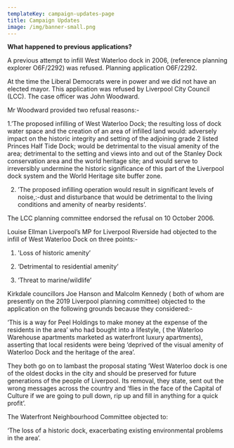 ```yaml
---
templateKey: campaign-updates-page
title: Campaign Updates
image: /img/banner-small.png
---
```

**What happened to previous applications?**

A previous attempt to infill West Waterloo dock in 2006, (reference planning explorer O6F/2292) was refused. Planning application O6F/2292.

At the time the Liberal Democrats were in power and we did not have an elected mayor. This application was refused by Liverpool City Council (LCC). The case officer was John Woodward. 



Mr Woodward provided two refusal reasons:-

1.’The proposed infilling of West Waterloo Dock; the resulting loss of dock water space and the creation of an area of infilled land would: adversely impact on the historic integrity and setting of the adjoining grade 2 listed Princes Half Tide Dock; would be detrimental to the visual amenity of the area; detrimental to the setting and views into and out of the Stanley Dock conservation area and the world heritage site; and would serve to irreversibly undermine the historic significance of this part of the Liverpool dock system and the World Heritage site buffer zone. 

2. ’The proposed infilling operation would result in significant levels of noise,:-dust and disturbance that would be detrimental to the living conditions and amenity of nearby residents’.

The LCC planning committee endorsed the refusal on 10 October 2006.



Louise Ellman Liverpool’s MP for Liverpool Riverside had objected to the infill of West Waterloo Dock on three points:-

1. 'Loss of historic amenity’

2. ‘Detrimental to residential amenity’ 

3. ‘Threat to marine/wildlife’



Kirkdale councillors Joe Hanson and Malcolm Kennedy ( both of whom are presently on the 2019 Liverpool planning committee) objected to the application on the following grounds because they considered:-

‘This  is a way for Peel Holdings to make money at the expense of the residents in the area’  who had bought into a lifestyle, ( the Waterloo Warehouse apartments  marketed as waterfront luxury apartments), asserting that local residents were being ‘deprived of the visual amenity of Waterloo Dock and the heritage of the area’. 

They both go on to lambast the proposal stating ‘West Waterloo dock is one of the oldest docks in the city and should be preserved for future generations of the people of Liverpool. Its removal, they state, sent out the wrong messages across the country and ‘flies in the face of the Capital of Culture if we are going to pull down, rip up and  fill in anything for a quick profit’.



The Waterfront Neighbourhood Committee objected to:

‘The loss of a historic dock, exacerbating existing environmental problems in the area’.
